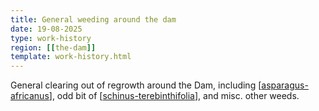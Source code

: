 ```yaml
---
title: General weeding around the dam
date: 19-08-2025
type: work-history
region: [[the-dam]]
template: work-history.html
---
```


General clearing out of regrowth around the Dam, including [[asparagus-africanus]], odd bit of [[schinus-terebinthifolia]], and misc. other weeds.

[//begin]: # "Autogenerated link references for markdown compatibility"
[asparagus-africanus]: ../../plants/asparagus-africanus "Asparagus africanus (Climbing asparagus fern)"
[schinus-terebinthifolia]: ../../plants/schinus-terebinthifolia "Schinus Terebinthifolia (Brazilian pepper tree)"
[//end]: # "Autogenerated link references"
